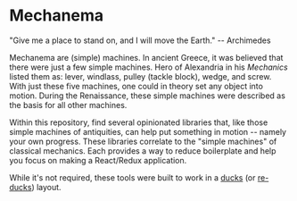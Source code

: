 # Mechanema

"Give me a place to stand on, and I will move the Earth." -- Archimedes

Mechanema are (simple) machines. In ancient Greece, it was believed that there
were just a few simple machines. Hero of Alexandria in his _Mechanics_ listed
them as: lever, windlass, pulley (tackle block), wedge, and screw. With just these
five machines, one could in theory set any object into motion. During the
Renaissance, these simple machines were described as the basis for all other
machines.

Within this repository, find several opinionated libraries that, like those simple
machines of antiquities, can help put something in motion -- namely your own
progress. These libraries correlate to the "simple machines" of classical
mechanics. Each provides a way to reduce boilerplate and help you focus on making a
React/Redux application.

While it's not required, these tools were built to work in a [ducks](https://github.com/erikras/ducks-modular-redux) (or [re-ducks](https://github.com/alexnm/re-ducks)) layout.
